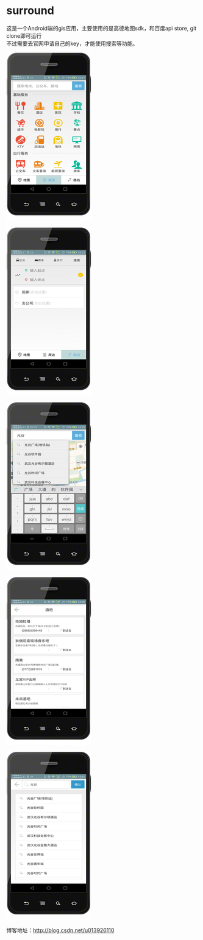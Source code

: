# surround

这是一个Android端的gis应用，主要使用的是高德地图sdk，和百度api store, git clone即可运行</br>
不过需要去官网申请自己的key，才能使用搜索等功能。

![image](https://github.com/sheepm/surround/blob/master/img/20150710142125.png) </br>

![image](https://github.com/sheepm/surround/blob/master/img/20150710142304.png)

![image](https://github.com/sheepm/surround/blob/master/img/20150710142909.png)

![image](https://github.com/sheepm/surround/blob/master/img/20150710143028.png)

![image](https://github.com/sheepm/surround/blob/master/img/20150710143134.png)

博客地址：http://blog.csdn.net/u013926110
